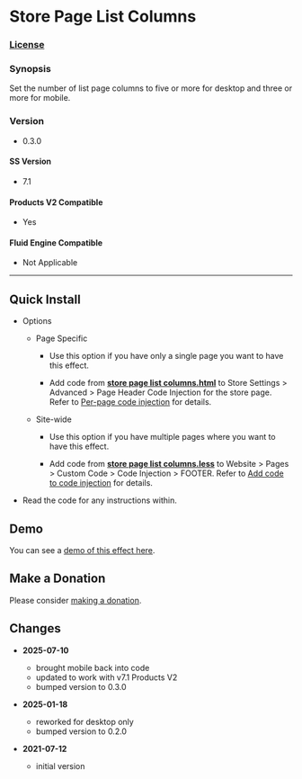 # Store Page List Columns

### [License][1]

### Synopsis

Set the number of list page columns to five or more for desktop and three or
more for mobile.

### Version

  * 0.3.0

#### SS Version

  * 7.1

#### Products V2 Compatible

  * Yes

#### Fluid Engine Compatible

  * Not Applicable

---

## Quick Install

* Options

  * Page Specific
  
    * Use this option if you have only a single page you want to have this
      effect.
      
    * Add code from **[store page list columns.html][2]** to Store Settings >
      Advanced > Page Header Code Injection for the store page. Refer to
      [Per-page code injection][3] for details.
      
  * Site-wide
  
    * Use this option if you have multiple pages where you want to have this
      effect.
      
    * Add code from **[store page list columns.less][4]** to Website > Pages >
      Custom Code > Code Injection > FOOTER. Refer to [Add code to code
      injection][5] for details.
      
* Read the code for any instructions within.

## Demo

You can see a [demo of this effect here][6].

## Make a Donation

Please consider [making a donation][7].

## Changes

* **2025-07-10**

  * brought mobile back into code
  * updated to work with v7.1 Products V2
  * bumped version to 0.3.0
  
* **2025-01-18**

  * reworked for desktop only
  * bumped version to 0.2.0
  
* **2021-07-12**

  * initial version

[1]: https://github.com/tomsWebConsulting/twcsl/blob/main/LICENSE.txt#L1
[2]: store%20page%20list%20columns.html#L1
[3]: https://support.squarespace.com/hc/en-us/articles/205815908-Using-code-injection#toc-per-page-code-injection
[4]: store%20page%20list%20columns.less#L1
[5]: https://support.squarespace.com/hc/en-us/articles/205815908-Using-code-injection#toc-add-code-to-code-injection
[6]: https://toms-web-consulting-demos.squarespace.com/store-page-list-columns-desktop?password=twcdemos
[7]: https://github.com/tomsWebConsulting/twcsl#make-a-donation
